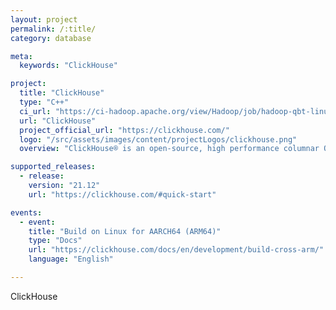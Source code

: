 ```yaml
---
layout: project
permalink: /:title/
category: database

meta:
  keywords: "ClickHouse"

project:
  title: "ClickHouse"
  type: "C++"
  ci_url: "https://ci-hadoop.apache.org/view/Hadoop/job/hadoop-qbt-linux-ARM-trunk/"
  url: "ClickHouse"
  project_official_url: "https://clickhouse.com/"
  logo: "/src/assets/images/content/projectLogos/clickhouse.png"
  overview: "ClickHouse® is an open-source, high performance columnar OLAP database management system for real-time analytics using SQL."

supported_releases:
  - release:
    version: "21.12"
    url: "https://clickhouse.com/#quick-start"

events:
  - event:
    title: "Build on Linux for AARCH64 (ARM64)"
    type: "Docs"
    url: "https://clickhouse.com/docs/en/development/build-cross-arm/"
    language: "English"

---
```


<p>ClickHouse</p>
